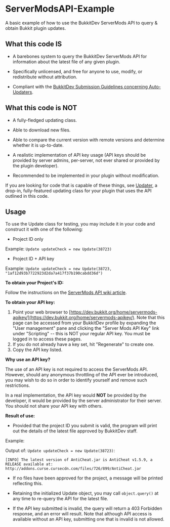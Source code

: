 ServerModsAPI-Example
=====================

A basic example of how to use the BukkitDev ServerMods API to query &amp; obtain Bukkit plugin updates.

What this code IS
-------
* A barebones system to query the BukkitDev ServerMods API for information about the latest file of any given plugin.

* Specifically unlicensed, and free for anyone to use, modify, or redistribute without attribution.

* Compliant with the [BukkitDev Submission Guidelines concerning Auto-Updaters](http://wiki.bukkit.org/BukkitDev:Project_Submission_Guidelines#Auto-updaters).

What this code is NOT
-------
* A fully-fledged updating class.

* Able to download new files.

* Able to compare the current version with remote versions and determine whether it is up-to-date.

* A realistic implementation of API key usage (API keys should be provided by server admins, per-server, not ever shared or provided by the plugin developer).

* Recommended to be implemented in your plugin without modification.


If you are looking for code that is capable of these things, see [Updater](https://github.com/h31ix/Updater), a drop-in, fully-featured updating class for your plugin that uses the API outlined in this code.

Usage
-------

To use the Update class for testing, you may include it in your code and construct it with one of the following:

* Project ID only

Example:
```Update updateCheck = new Update(38723)```

* Project ID  + API key

Example:
```Update updateCheck = new Update(38723, "1af12d93b7722923d2da7a417f37b190cabdd36d")```

**To obtain your Project's ID:**

Follow the instructions on the [ServerMods API wiki article](http://wiki.bukkit.org/ServerMods_API#Searching_for_project_IDs).

**To obtain your API key:**

1. Point your web browser to [https://dev.bukkit.org/home/servermods-apikey/](https://dev.bukkit.org/home/servermods-apikey/). Note that this page can be accessed from your BukkitDev profile by expanding the "User management" pane and clicking the "Server Mods API Key" link under "Scripting" -- this is NOT your regular API key. You must be logged in to access these pages.
2. If you do not already have a key set, hit "Regenerate" to create one.
3. Copy the API key listed.

**Why use an API key?**

The use of an API key is not required to access the ServerMods API. However, should any anonymous throttling of the API ever be introduced, you may wish to do so in order to identify yourself and remove such restrictions.

In a real implementation, the API key would **NOT** be provided by the developer, it would be provided by the server administrator for their server. You should not share your API key with others.

**Result of use:**

* Provided that the project ID you submit is valid, the program will print out the details of the latest file approved by BukkitDev staff.

Example:

Output of: ```Update updateCheck = new Update(38723)```:

```[INFO] The latest version of AntiCheat.jar is AntiCheat v1.5.9, a RELEASE available at: http://addons.curse.cursecdn.com/files/726/899/AntiCheat.jar```

* If no files have been approved for the project, a message will be printed reflecting this.

* Retaining the initialized Update object, you may call ```object.query()``` at any time to re-query the API for the latest file.

* If the API key submitted is invalid, the query will return a 403 Forbidden response, and an error will result. Note that although API access is available without an API key, submitting one that is invalid is not allowed.
